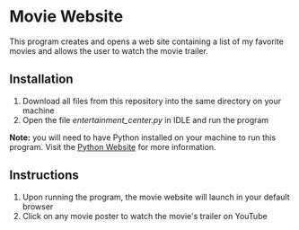 # Movie Website
This program creates and opens a web site containing a list of my favorite movies and allows the user to watch the movie trailer.

## Installation
1. Download all files from this repository into the same directory on your machine
2. Open the file _entertainment_center.py_ in IDLE and run the program

**Note:** you will need to have Python installed on your machine to run this program. Visit the [Python Website](https://www.python.org) for more information.

## Instructions
1. Upon running the program, the movie website will launch in your default browser
2. Click on any movie poster to watch the movie's trailer on YouTube
